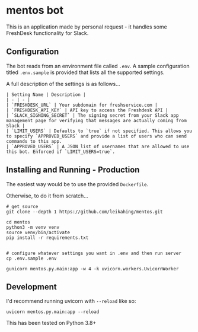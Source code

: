 # mentos bot

This is an application made by personal request - it handles some FreshDesk functionality for Slack.

## Configuration

The bot reads from an environment file called `.env`. A sample configuration titled `.env.sample` is provided that lists all the supported settings.

A full description of the settings is as follows...

```
| Setting Name | Description |
| - | - |
| `FRESHDESK_URL` | Your subdomain for freshservice.com |
| `FRESHDESK_API_KEY` | API key to access the Freshdesk API |
| `SLACK_SIGNING_SECRET` | The signing secret from your Slack app management page for verifying that messages are actually coming from Slack |
| `LIMIT_USERS` | Defaults to `true` if not specified. This allows you to specify `APPROVED_USERS` and provide a list of users who can send commands to this app.
| `APPROVED_USERS` | A JSON list of usernames that are allowed to use this bot. Enforced if `LIMIT_USERS=true`.
```

## Installing and Running - Production

The easiest way would be to use the provided `Dockerfile`.

Otherwise, to do it from scratch...

```
# get source
git clone --depth 1 https://github.com/leikahing/mentos.git

cd mentos
python3 -m venv venv
source venv/bin/activate
pip install -r requirements.txt


# configure whatever settings you want in .env and then run server
cp .env.sample .env

gunicorn mentos.py.main:app -w 4 -k uvicorn.workers.UvicornWorker
```

## Development

I'd recommend running uvicorn with `--reload` like so:

```
uvicorn mentos.py.main:app --reload
```

This has been tested on Python 3.8+
